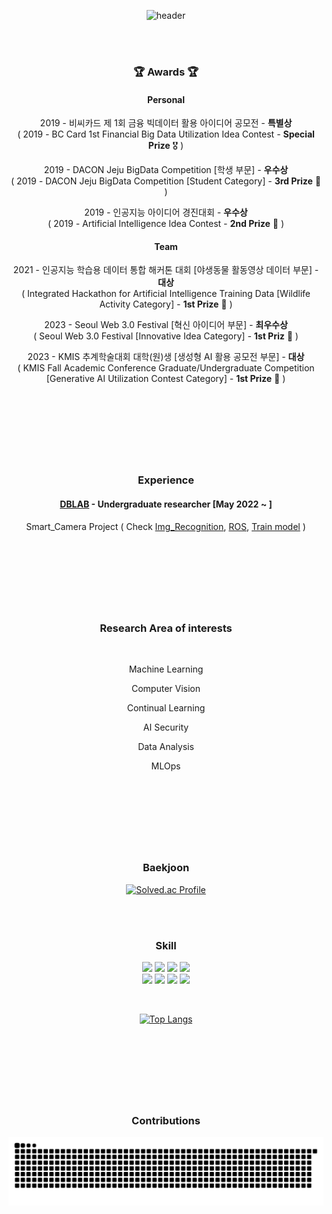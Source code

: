 <div align="center">
  
![header](https://capsule-render.vercel.app/api?type=waving&color=0:00B9FF,30:0068FF,100:814CF3&text=Hyunwoo%20Kim&fontColor=#FFFFFF&animation=fadeIn&stroke=ADADAD)

<br/>
<br/>

### :trophy: Awards :trophy:

#### Personal 

2019 - 비씨카드 제 1회 금융 빅데이터 활용 아이디어 공모전 - **특별상** <br/>
( 2019 - BC Card 1st Financial Big Data Utilization Idea Contest - **Special Prize** 🎖 ) <br/>

2019 - DACON Jeju BigData Competition [학생 부문] - **우수상** <br/>
( 2019 - DACON Jeju BigData Competition [Student Category] - **3rd Prize** 🥉 ) <br/>

2019 - 인공지능 아이디어 경진대회 - **우수상** <br/>
( 2019 - Artificial Intelligence Idea Contest - **2nd Prize** 🥈 ) <br/>


#### Team

2021 - 인공지능 학습용 데이터 통합 해커톤 대회 [야생동물 활동영상 데이터 부문] - **대상** <br/>
( Integrated Hackathon for Artificial Intelligence Training Data [Wildlife Activity Category] - **1st Prize** 🥇 ) <br/>

2023 - Seoul Web 3.0 Festival [혁신 아이디어 부문] - **최우수상** <br/>
( Seoul Web 3.0 Festival [Innovative Idea Category] - **1st Priz** 🥇 ) <br/>

2023 - KMIS 추계학술대회 대학(원)생 [생성형 AI 활용 공모전 부문] - **대상** <br/>
( KMIS Fall Academic Conference Graduate/Undergraduate Competition [Generative AI Utilization Contest Category] - **1st Prize** 🥇 ) <br/>



<br/>
<br/>

#

<br/>
<br/>

### Experience

#### [DBLAB](https://sites.google.com/hanyang.ac.kr/dblab/home?authuser=0) - Undergraduate researcher [May 2022 ~ ] 

Smart_Camera Project ( Check [Img_Recognition](https://github.com/hwk06023/Img_Recognition), [ROS](https://github.com/hwk06023/To-process.bag), [Train model](https://wandb.ai/hwk06023/train/runs/j9geyxnn/overview?workspace=user-hwk06023) )

<br/>
<br/>

#

<br/>
<br/>

### Research Area of interests

<br/>

 Machine Learning

 Computer Vision

 Continual Learning

 AI Security

 Data Analysis

 MLOps

<br/>
<br/>

#

<br/>
<br/>

### Baekjoon
[![Solved.ac Profile](http://mazassumnida.wtf/api/v2/generate_badge?boj=hwk0602)](https://solved.ac/hwk0602/)

<br/>
<br/>

### Skill

<img src="https://img.shields.io/badge/C-A8B9CC?style=flat-square&logo=c&logoColor=white"/></a> <img src="https://img.shields.io/badge/C%2B%2B-00599C?style=flat-square&logo=c%2B%2B&logoColor=white"/></a> <img src="https://img.shields.io/badge/Python-3766AB?style=flat-square&logo=Python&logoColor=white"/></a> <img src="https://img.shields.io/badge/OpenCV-5C3EE8?style=flat-square&logo=opencv&logoColor=white"/></a> <br/>
<img src="https://img.shields.io/badge/Pytorch-EE4C2C?style=flat-square&logo=pytorch&logoColor=white"/></a> <img src="https://img.shields.io/badge/Tensorflow-white?style=flat-square&logo=Tensorflow&logoColor=EE4C2C"/></a> <img src="https://img.shields.io/badge/Kubernetes-326CE5?style=flat-square&logo=kubernetes&logoColor=white"/></a> <img src="https://img.shields.io/badge/Docker-2496ED?style=flat-square&logo=Docker&logoColor=white"/></a>

<br/>

[![Top Langs](https://github-readme-stats.vercel.app/api/top-langs/?username=hwk06023&layout=compact)](https://github.com/anuraghazra/github-readme-stats)

<br/>
<br/>

#

<br/>
<br/>

### Contributions

<img src="https://github.com/hwk06023/hwk06023/blob/output/github-contribution-grid-snake.svg"/>

</div>

